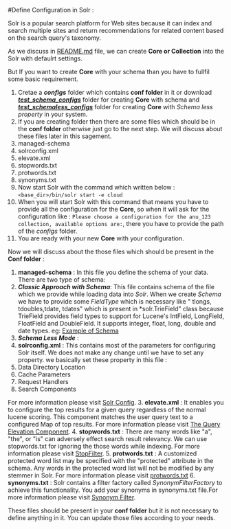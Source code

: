 #Define Configuration in Solr :

Solr is a popular search platform for Web sites because it can index and search multiple sites and return recommendations for 
related content based on the search query's taxonomy.

As we discuss in [README.md](https://github.com/knoldus/scala-solr-client/blob/master/README.md) file, we can create **Core 
or Collection** into the Solr with defaulrt settings.

But If you want to create **Core** with your schema than you have to fullfil some basic requirement.

1. Cretae a ***configs*** folder which contains **conf folder** in it or download [***test_schema_configs***](https://github.com/knoldus/scala-solr-client/tree/master/example) folder for creating **Core** with schema and [***test_schemaless_configs***](https://github.com/knoldus/scala-solr-client/tree/master/example) folder for creating **Core** with *Schema less property* in your system.
2. If you are creating folder then there are some files which should be in the **conf folder** otherwise just go to the next step. We will discuss about these files later in this sagement.
  1. managed-schema
  2. solrconfig.xml
  3. elevate.xml
  4. stopwords.txt
  5. protwords.txt
  6. synonyms.txt
3. Now start Solr with the command which written below : `<base_dir>/bin/solr start -e cloud`
4. When you will start Solr with this command that means you have to provide all the configuration for the **Core**, so when it 
will ask for the configuration like : `Please choose a configuration for the anu_123 collection, available options are:`, there 
you have to provide the path of the *configs* folder.
5. You are ready with your new **Core** with your configuration.

Now we will discuss about the those files which should be present in the **Conf folder** :

1. **managed-schema** : In this file you define the schema of your data. There are two type of schema: 
  1.  ***Classic Approach with Schema***: This file contains schema of the file which we provide while loading data into *Solr*.
  When we create *Schema* we have to provide some *FieldType* which is necessary like " tlongs, tdoubles,tdate, tdates" which is 
  present in *solr.Trie<datatype>Field" class because TrieField provides field types to support for Lucene's IntField, LongField, 
  FloatField and DoubleField. It supports integer, float, long, double and date types. eg: [Example of Schema](https://github.com/knoldus/scala-solr-client/blob/master/example/test_schema_configs/conf/managed-schema)
  2.  ***Schema Less Mode*** :
2. **solrconfig.xml** : This contains most of the parameters for configuring Solr itself. We does not make any change until we 
have to set any property. we basically set these property in this file :
  1. Data Directory Location
  2. Cache Parameters
  3. Request Handlers
  4. Search Components
  
  For more information please visit [Solr Config](https://wiki.apache.org/solr/SolrConfigXml).
3. **elevate.xml** : It enables you to configure the top results for a given query regardless of the normal lucene scoring. 
This component matches the user query text to a configured Map of top results. For more information please visit [The Query Elevation Component](https://cwiki.apache.org/confluence/display/solr/The+Query+Elevation+Component).
4. **stopwords.txt** : There are many words like "a", "the", or "is" can adversely effect search result relevancy. We can use 
stopwords.txt for ignoring the those words while indexing. For more information please visit [StopFilter](https://cwiki.apache.org/confluence/display/solr/Filter+Descriptions#FilterDescriptions-StopFilter).
5. **protwords.txt** : A customized protected word list may be specified with the "protected" attribute in the schema. Any 
words in the protected word list will not be modified by any stemmer in Solr. For more information please visit [protwords.txt](https://wiki.apache.org/solr/LanguageAnalysis#Customizing_Stemming)
6. **synonyms.txt** : Solr contains a filter factory called *SynonymFilterFactory* to achieve this functionality. You add your
synonyms in synonyms.txt file.For more information please visit [Synonym Filter](https://cwiki.apache.org/confluence/display/solr/Filter+Descriptions#FilterDescriptions-SynonymFilter).

These files should be present in your **conf folder** but it is not necessary to define anything in it. You can update those files according to your needs.
